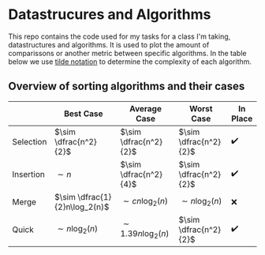 # Datastrucures and Algorithms
This repo contains the code used for my tasks for a class I'm taking, datastructures and algorithms. It is used to plot the amount of comparissons or another metric between specific algorithms. In the table below we use [tilde notation](https://www.geeksforgeeks.org/difference-between-big-o-notations-and-tilde/) to determine the complexity of each algorithm.

## Overview of sorting algorithms and their cases
|           | Best Case                     | Average Case          | Worst Case            | In Place           |
| --------- | ----------------------------- | --------------------- | --------------------- | ------------------ |
| Selection | $\sim \dfrac{n^2}{2}$         | $\sim \dfrac{n^2}{2}$ | $\sim \dfrac{n^2}{2}$ | :heavy_check_mark: | 
| Insertion | $\sim n$                      | $\sim \dfrac{n^2}{4}$ | $\sim \dfrac{n^2}{2}$ | :heavy_check_mark: |
| Merge     | $\sim \dfrac{1}{2}n\log_2(n)$ | $\sim cn\log_2(n)$    | $\sim n\log_2(n)$     | :x:                |
| Quick     | $\sim n\log_2(n)$             | $\sim 1.39n\log_2(n)$ | $\sim \dfrac{n^2}{2}$ | :heavy_check_mark: |